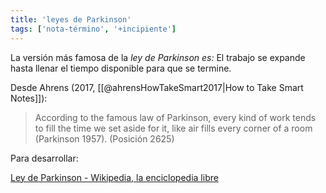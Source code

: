 ```yaml
---
title: 'leyes de Parkinson'
tags: ['nota-término', '+incipiente']
---
```


La versión más famosa de la *ley de Parkinson es:* El trabajo se expande hasta llenar el tiempo disponible para que se termine.

Desde Ahrens (2017, [[@ahrensHowTakeSmart2017|How to Take Smart Notes]]):

> According to the famous law of Parkinson, every kind of work tends to fill the time we set aside for it, like air fills every corner of a room (Parkinson 1957). (Posición 2625)

Para desarrollar:

[Ley de Parkinson - Wikipedia, la enciclopedia libre](https://es.wikipedia.org/wiki/Ley_de_Parkinson#:~:text=La%20Ley%20de%20Parkinson%2C%20enunciada,subordinados%2C%20no%20rivales'%2C%20y)
